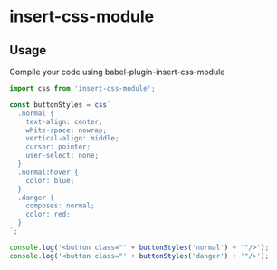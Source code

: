 # insert-css-module

## Usage

Compile your code using babel-plugin-insert-css-module

```js
import css from 'insert-css-module';

const buttonStyles = css`
  .normal {
    text-align: center;
    white-space: nowrap;
    vertical-align: middle;
    cursor: pointer;
    user-select: none;
  }
  .normal:hover {
    color: blue;
  }
  .danger {
    composes: normal;
    color: red;
  }
`;

console.log('<button class="' + buttonStyles('normal') + '"/>');
console.log('<button class="' + buttonStyles('danger') + '"/>');
```
